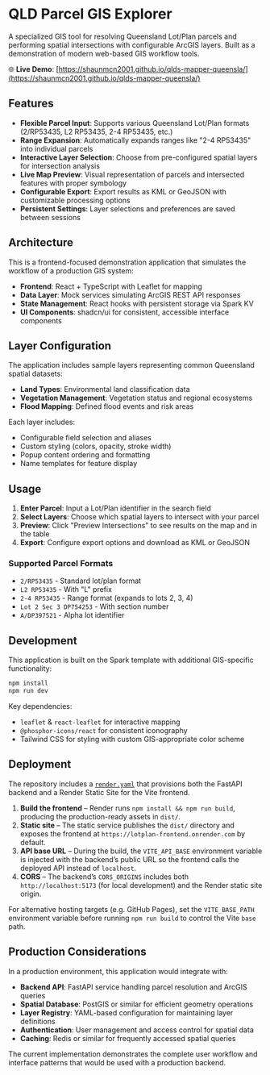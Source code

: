# QLD Parcel GIS Explorer

A specialized GIS tool for resolving Queensland Lot/Plan parcels and performing spatial intersections with configurable ArcGIS layers. Built as a demonstration of modern web-based GIS workflow tools.

🌐 **Live Demo**: [https://shaunmcn2001.github.io/qlds-mapper-queensla/](https://shaunmcn2001.github.io/qlds-mapper-queensla/) 

## Features

- **Flexible Parcel Input**: Supports various Queensland Lot/Plan formats (2/RP53435, L2 RP53435, 2-4 RP53435, etc.)
- **Range Expansion**: Automatically expands ranges like "2-4 RP53435" into individual parcels
- **Interactive Layer Selection**: Choose from pre-configured spatial layers for intersection analysis
- **Live Map Preview**: Visual representation of parcels and intersected features with proper symbology
- **Configurable Export**: Export results as KML or GeoJSON with customizable processing options
- **Persistent Settings**: Layer selections and preferences are saved between sessions

## Architecture

This is a frontend-focused demonstration application that simulates the workflow of a production GIS system:

- **Frontend**: React + TypeScript with Leaflet for mapping
- **Data Layer**: Mock services simulating ArcGIS REST API responses
- **State Management**: React hooks with persistent storage via Spark KV
- **UI Components**: shadcn/ui for consistent, accessible interface components

## Layer Configuration

The application includes sample layers representing common Queensland spatial datasets:

- **Land Types**: Environmental land classification data
- **Vegetation Management**: Vegetation status and regional ecosystems
- **Flood Mapping**: Defined flood events and risk areas

Each layer includes:
- Configurable field selection and aliases
- Custom styling (colors, opacity, stroke width)
- Popup content ordering and formatting
- Name templates for feature display

## Usage

1. **Enter Parcel**: Input a Lot/Plan identifier in the search field
2. **Select Layers**: Choose which spatial layers to intersect with your parcel
3. **Preview**: Click "Preview Intersections" to see results on the map and in the table
4. **Export**: Configure export options and download as KML or GeoJSON

### Supported Parcel Formats

- `2/RP53435` - Standard lot/plan format
- `L2 RP53435` - With "L" prefix
- `2-4 RP53435` - Range format (expands to lots 2, 3, 4)
- `Lot 2 Sec 3 DP754253` - With section number
- `A/DP397521` - Alpha lot identifier

## Development

This application is built on the Spark template with additional GIS-specific functionality:

```bash
npm install
npm run dev
```

Key dependencies:
- `leaflet` & `react-leaflet` for interactive mapping
- `@phosphor-icons/react` for consistent iconography
- Tailwind CSS for styling with custom GIS-appropriate color scheme

## Deployment

The repository includes a [`render.yaml`](render.yaml) that provisions both the FastAPI backend and a Render Static Site for the Vite frontend.

1. **Build the frontend** – Render runs `npm install && npm run build`, producing the production-ready assets in `dist/`.
2. **Static site** – The static service publishes the `dist/` directory and exposes the frontend at `https://lotplan-frontend.onrender.com` by default.
3. **API base URL** – During the build, the `VITE_API_BASE` environment variable is injected with the backend’s public URL so the frontend calls the deployed API instead of `localhost`.
4. **CORS** – The backend’s `CORS_ORIGINS` includes both `http://localhost:5173` (for local development) and the Render static site origin.

For alternative hosting targets (e.g. GitHub Pages), set the `VITE_BASE_PATH` environment variable before running `npm run build` to control the Vite `base` path.

## Production Considerations

In a production environment, this application would integrate with:

- **Backend API**: FastAPI service handling parcel resolution and ArcGIS queries
- **Spatial Database**: PostGIS or similar for efficient geometry operations
- **Layer Registry**: YAML-based configuration for maintaining layer definitions
- **Authentication**: User management and access control for spatial data
- **Caching**: Redis or similar for frequently accessed spatial queries

The current implementation demonstrates the complete user workflow and interface patterns that would be used with a production backend.
